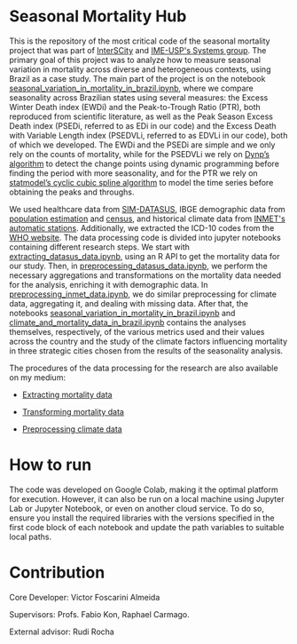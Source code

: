 # Seasonal Mortality Hub

This is the repository of the most critical code of the seasonal mortality project that was part of  [InterSCity](https://interscity.org/) and [IME-USP's Systems group](https://www.ime.usp.br/en/computer-science-department/research/). The primary goal of this project was to analyze how to measure seasonal variation in mortality across diverse and heterogeneous contexts, using Brazil as a case study. The main part of the project is on the notebook [seasonal_variation_in_mortality_in_brazil.ipynb](https://github.com/Victor-Foscarini/seasonal-mortality-hub/blob/main/seasonal_variation_in_mortality_in_brazil.ipynb), where we compare seasonality across Brazilian states using several measures: the Excess Winter Death index (EWDi) and the Peak-to-Trough Ratio (PTR), both reproduced from scientific literature, as well as the Peak Season Excess Death index (PSEDi, referred to as EDi in our code) and the Excess Death with Variable Length index (PSEDVLi, referred to as EDVLi in our code), both of which we developed. The EWDi and the PSEDi are simple and we only rely on the counts of mortality, while for the PSEDVLi we rely on [Dynp’s algorithm](https://centre-borelli.github.io/ruptures-docs/code-reference/detection/dynp-reference/#ruptures.detection.dynp.Dynp) to detect the change points using dynamic programming before finding the period with more seasonality, and for the PTR we rely on [statmodel’s cyclic cubic spline algorithm](https://www.statsmodels.org/dev/generated/statsmodels.gam.smooth_basis.CyclicCubicSplines.html) to model the time series before obtaining the peaks and throughs.

We used healthcare data from [SIM-DATASUS](https://sidra.ibge.gov.br/pesquisa/censo-demografico/demografico-2022/universo-alfabetizacao), IBGE demographic data from [population estimation](https://www.ibge.gov.br/estatisticas/sociais/populacao/9103-estimativas-de-populacao) and [census](https://sidra.ibge.gov.br/pesquisa/censo-demografico/demografico-2022/universo-alfabetizacao), and historical climate data from [INMET's automatic stations](https://portal.inmet.gov.br/dadoshistoricos). Additionally, we extracted the ICD-10 codes from the [WHO website](https://icd.who.int/browse10/2019/en). The data processing code is divided into jupyter notebooks containing different research steps. We start with [extracting_datasus_data.ipynb](https://github.com/Victor-Foscarini/seasonal-mortality-hub/blob/main/extracting_datasus_data.ipynb), using an R API to get the mortality data for our study. Then, in [preprocessing_datasus_data.ipynb](https://github.com/Victor-Foscarini/seasonal-mortality-hub/blob/main/preprocessing_datasus_data.ipynb), we perform the necessary aggregations and transformations on the mortality data needed for the analysis, enriching it with demographic data. In [preprocessing_inmet_data.ipynb](https://github.com/Victor-Foscarini/seasonal-mortality-hub/blob/main/preprocessing_inmet_data.ipynb), we do similar preprocessing for climate data, aggregating it, and dealing with missing data. After that, the notebooks [seasonal_variation_in_mortality_in_brazil.ipynb](https://github.com/Victor-Foscarini/seasonal-mortality-hub/blob/main/seasonal_variation_in_mortality_in_brazil.ipynb) and [climate_and_mortality_data_in_brazil.ipynb](https://github.com/Victor-Foscarini/seasonal-mortality-hub/blob/main/climate_and_mortality_in_brazil.ipynb) contains the analyses themselves, respectively, of the various metrics used and their values across the country and the study of the climate factors influencing mortality in three strategic cities chosen from the results of the seasonality analysis.

The procedures of the data processing for the research are also available on my medium:

- [Extracting mortality data](https://medium.com/@victorfoscarini/unlocking-brazils-mortality-data-a-guide-to-extracting-sim-datasus-data-with-the-microdatasus-d7ea7bb1cc61)

- [Transforming mortality data](https://medium.com/@victorfoscarini/refining-brazils-mortality-data-a-guide-to-transforming-sim-datasus-data-with-standardization-to-13ed10d6f808)

- [Preprocessing climate data](https://medium.com/@victorfoscarini/processing-brazils-climate-data-aggregating-inmet-data-from-brazilian-state-capitals-912de4d55e32)

# How to run

The code was developed on Google Colab, making it the optimal platform for execution. However, it can also be run on a local machine using Jupyter Lab or Jupyter Notebook, or even on another cloud service. To do so, ensure you install the required libraries with the versions specified in the first code block of each notebook and update the path variables to suitable local paths.

# Contribution

Core Developer: Victor Foscarini Almeida

Supervisors: Profs. Fabio Kon, Raphael Carmago.

External advisor: Rudi Rocha
